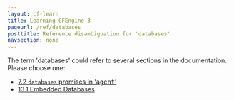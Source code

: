 ```yaml
---
layout: cf-learn
title: Learning CFEngine 3
pageurl: /ref/databases
posttitle: Reference disambiguation for 'databases'
navsection: none
---
```


The term 'databases' could refer to several sections in the documentation. Please choose one:

- [7.2 <code>databases</code> promises in &lsquo;<samp><span class="samp">agent</span></samp>&rsquo;](https://cfengine.com/manuals/cf3-Reference#databases-in-agent-promises)
- [13.1 Embedded Databases](https://cfengine.com/manuals/cf3-Reference#Embedded-Databases)
